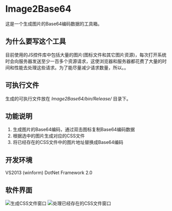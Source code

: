 # Image2Base64
这是一个生成图片的Base64编码数据的工具箱。

## 为什么要写这个工具
目前使用的JS控件库中包括大量的图片(图标文件和其它图片资源)，每次打开系统时会向服务器发送至少一百多个资源请求，这使浏览器和服务器都花费了大量的时间和性能去处理这些请求。为了能尽量减少请求数量，所以。。 

## 可执行文件
生成的可执行文件放在 *Image2Base64/bin/Release/* 目录下。

## 功能说明
1. 生成图片的Base64编码，通过双击图标复制Base64编码数据
2. 根据选中的图片生成对应的CSS文件
3. 将已经存在的CSS文件中的图片地址替换成Base64编码

## 开发环境
VS2013 (winform)
DotNet Framework 2.0

## 软件界面
![生成CSS文件窗口](http://git.oschina.net/uploads/images/2015/0426/112522_054e24ac_124670.png)
![处理已经存在的CSS文件窗口](http://git.oschina.net/uploads/images/2015/0426/191009_5275d0ca_124670.png)